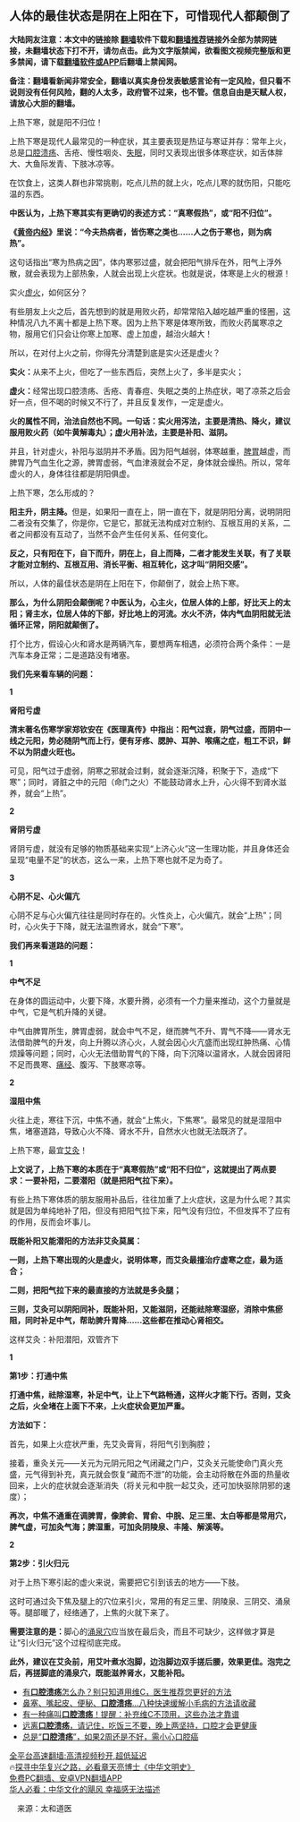 <!-- 面包屑导航 --> <h2>人体的最佳状态是阴在上阳在下，可惜现代人都颠倒了</h2> <p class="notice"><b>大陆网友注意：本文中的链接除 <a href="https://github.com/bannedbook/fanqiang" >翻墙</a>软件下载和<a href="https://github.com/killgcd/justmysocks/blob/master/README.md">翻墙推荐</a>链接外全部为禁网链接，未翻墙状态下打不开，请勿点击。此为文字版禁闻，欲看图文视频完整版和更多禁闻，请下载<a href="https://github.com/bannedbook/fanqiang">翻墙软件或APP</a>后翻墙上禁闻网。</p><p>备注：翻墙看新闻非常安全，翻墙以真实身份发表敏感言论有一定风险，但只看不说则没有任何风险，翻的人太多，政府管不过来，也不管。信息自由是天赋人权，请放心大胆的翻墙。</b></p>  <div class="entry"> <p id="conimg">上热下寒，就是阳不归位！</p> <p>上热下寒是现代人最常见的一种症状，其主要表现是热证与寒证并存：常年上火，总是<a href="https://www.bannedbook.org/bnews/tag/%e5%8f%a3%e8%85%94%e6%ba%83%e7%96%a1/" class="st_tag internal_tag" rel="tag" title="标签 口腔溃疡 下的日志">口腔溃疡</a>、舌疮、慢性咽炎、<a href="https://www.bannedbook.org/bnews/tag/%e5%a4%b1%e7%9c%a0/" class="st_tag internal_tag" rel="tag" title="标签 失眠 下的日志">失眠</a>，同时又表现出很多体寒症状，如舌体胖大、大鱼际发青、下肢冰凉等。</p> <p>在饮食上，这类人群也非常挑剔，吃点儿热的就上火，吃点儿寒的就伤阳，只能吃温的东西。</p> <p><strong>中医认为，上热下寒其实有更确切的表述方式：“真寒假热”，或“阳不归位”。</strong></p> <p><strong>《<span class='wp_keywordlink'><a href="https://www.bannedbook.org/forum24/topic3903.html" title="《黄帝内经》" target="_blank">黄帝内经</a></span>》里说：“今夫热病者，皆伤寒之类也……人之伤于寒也，则为病热”。</strong></p> <p>这句话指出“寒为热病之因”，体内寒邪过盛，就会把阳气排斥在外，阳气上浮外散，就会表现为上部热象，人就会出现上火症状。也就是说，体寒是上火的根源！</p> <p>实火<a href="https://www.bannedbook.org/bnews/tag/%E8%99%9A%E7%81%AB/" class="st_tag internal_tag" rel="tag" title="标签 虚火 下的日志">虚火</a>，如何区分？</p> <p>有些朋友上火之后，首先想到的就是用败火药，却常常陷入越吃越严重的怪圈，这种情况八九不离十都是上热下寒。因为上热下寒是体寒所致，而败火药属寒凉之物，服用它们只会让你寒上加寒、虚上加虚，越治火越大！</p> <p>所以，在对付上火之前，你得先分清楚到底是实火还是虚火？</p> <p><strong>实火：</strong>从来不上火，但吃了一些东西后，突然上火了，多半是实火；</p> <p><strong>虚火：</strong>经常出现口腔溃疡、舌疮、青春痘、失眠之类的上热症状，喝了凉茶之后会好一点，但不喝的时候又不行了，并且反复发作，一定是虚火。</p> <p><strong>火的属性不同，治法自然也不同。一句话：实火用泻法，主要是清热、降火，建议服用败火药（如牛黄解毒丸）；虚火用补法，主要是补阳、滋阴。</strong></p> <p>并且，针对虚火，补阳与滋阴并不矛盾。因为阳气越弱，体寒越重，<a href="https://www.bannedbook.org/bnews/tag/%E8%84%BE%E8%83%83/" class="st_tag internal_tag" rel="tag" title="标签 脾胃 下的日志">脾胃</a>越虚，而脾胃乃气血生化之源，脾胃虚弱，气血津液就会不足，身体就会燥热。所以，常年虚火的人，身体往往都是阴阳俱虚。</p> <p>上热下寒，怎么形成的？</p> <p><strong>阳主升，阴主降。</strong>但是，如果阳一直在上，阴一直在下，就是阴阳分离，说明阴阳二者没有交集了，你是你，它是它，那就无法构成对立制约、互根互用的关系，二者之间都没有互动了，当然不会产生任何关系、任何变化。</p>  <p><strong>反之，只有阳在下，自下而升，阴在上，自上而降，二者才能发生关联，有了关联才能对立制约、互根互用、消长平衡、相互转化，这才叫“阴阳交感”。</strong></p> <p>所以，人体的最佳状态是阴在上阳在下，你颠倒了，就会上热下寒。</p> <p><strong>那么，为什么阴阳会颠倒呢？中医认为，心主火，位居人体的上部，好比天上的太阳；肾主水，位居人体的下部，好比地上的河流。水火不济，体内气血阴阳就无法循环正常，阴阳就颠倒了。</strong></p> <p>打个比方，假设心火和肾水是两辆汽车，要想两车相遇，必须符合两个条件：一是汽车本身正常；二是道路没有堵塞。</p> <p><strong>我们先来看车辆的问题：</strong></p> <p><strong>1</strong></p> <p><strong>肾阳亏虚</strong></p> <p><strong>清末著名伤寒学家郑钦安在《医理真传》中指出：阳气过衰，阴气过盛，而阴中一线之元阳，势必随阴气而上行，便有牙疼、腮肿、耳肿、喉痛之症，粗工不识，鲜不以为阴虚火旺也。</strong></p> <p>可见，阳气过于虚弱，阴寒之邪就会过剩，就会逐渐沉降，积聚于下，造成“下寒”；同时，肾脏之中的元阳（命门之火）不能鼓动肾水上升，心火得不到肾水滋养，就会“上热”。</p> <p><strong>2</strong></p> <p><strong>肾阴亏虚</strong></p> <p>肾阴亏虚，就没有足够的物质基础来实现“上济心火”这一生理功能，并且身体还会呈现“电量不足”的状态，这么一来，上热下寒也就不足为奇了。</p> <p><strong>3</strong></p> <p><strong>心阴不足、心火偏亢</strong></p> <p>心阴不足与心火偏亢往往是同时存在的。火性炎上，心火偏亢，就会“上热”；同时，心火失于下降，就无法温煦肾水，就会“下寒”。</p>  <p><strong>我们再来看道路的问题：</strong></p> <p><strong>1</strong></p> <p><strong>中气不足</strong></p> <p>在身体的圆运动中，火要下降，水要升腾，必须有一个力量来推动，这个力量就是中气，它是气机升降的关键。</p> <p>中气由脾胃所生，脾胃虚弱，就会中气不足，继而脾气不升、胃气不降——肾水无法借助脾气的升发，向上升腾以济心火，人就会因心火亢盛而出现红肿热痛、心情烦躁等问题；同时，心火无法借助胃气的下降，向下沉降以温肾水，人就会因肾阳不足而畏寒、<a href="https://www.bannedbook.org/bnews/tag/%E7%97%9B%E7%BB%8F/" class="st_tag internal_tag" rel="tag" title="标签 痛经 下的日志">痛经</a>、腹泻、下肢寒凉等。</p> <p><strong>2</strong></p> <p><strong>湿阻中焦</strong></p> <p>火往上走，寒往下沉，中焦不通，就会“上焦火，下焦寒”。最常见的就是湿阻中焦，堵塞道路，导致心火不降、肾水不升，自然水火也就无法既济了。</p> <p>上热下寒，最宜<a href="https://www.bannedbook.org/bnews/tag/%e8%89%be%e7%81%b8/" class="st_tag internal_tag" rel="tag" title="标签 艾灸 下的日志">艾灸</a>！</p> <p><strong>上文说了，上热下寒的本质在于“真寒假热”或“阳不归位”，这就提出了两点要求：一要补阳，二要潜阳（就是把阳气拉下来）。</strong></p> <p>有些上热下寒体质的朋友服用补品后，往往加重了上火症状，这是为什么呢？其实就是因为单纯地补了阳，但没有把阳气拉下来，阳气没有归位，不但发挥不了应有的作用，反而会坏事儿。</p> <p><strong>既能补阳又能潜阳的方法非艾灸莫属：</strong></p> <p><strong>一则，上热下寒出现的火是虚火，说明体寒，而艾灸最擅治疗虚寒之症，最为适合；</strong></p> <p><strong>二则，把阳气拉下来的最直接的方法就是多灸腿；</strong></p> <p><strong>三则，艾灸可以阴阳同补，既能补阳，又能滋阴，还能祛除寒湿瘀，消除中焦瘀阻，同时补足中气，帮助脾升胃降……这些都在推动心肾相交。</strong></p>  <p>这样艾灸：补阳潜阳，双管齐下</p> <p><strong>1</strong></p> <p><strong>第1步：打通中焦</strong></p> <p><strong>打通中焦，祛除湿寒，补足中气，让上下气路畅通，这样火才能下行。否则，艾灸之后，火全堵在上面下不来，上火症状会更加严重。</strong></p> <p><strong>方法如下：</strong></p> <p>首先，如果上火症状严重，先艾灸膏肓，将阳气引到胸腔；</p> <p>接着，重灸关元——关元为元阴元阳之气闭藏之门户，艾灸关元能使命门真火充盛，元气得到补充，真元就会恢复“藏而不泄”的功能，会主动将散在外面的热量收回来，上火的症状就会逐渐消失（将关元和中脘一起艾灸，还可加快驱除阴邪的速度）；</p> <p><strong>再次，中焦不通重在调脾胃，像脾俞、胃俞、中脘、足三里、太白等都是常用穴，脾气虚，可加灸气海；脾湿重，可加灸阴陵泉、丰隆、解溪等。</strong></p> <p><strong>2</strong></p> <p><strong>第2步：引火归元</strong></p> <p>对于上热下寒引起的虚火来说，需要把它引到该去的地方——下肢。</p> <p>这时可通过灸下焦及腿上的穴位来引火，常用的有足三里、阴陵泉、三阴交、涌泉等。腿部暖了，经络通了，上焦的火就下来了。</p> <p><strong>需要注意的是：</strong>脚心的<a href="https://www.bannedbook.org/bnews/tag/%E6%B6%8C%E6%B3%89%E7%A9%B4/" class="st_tag internal_tag" rel="tag" title="标签 涌泉穴 下的日志">涌泉穴</a>应当放在最后灸，而且不可缺少，这样做才算是让“引火归元”这个过程彻底完成。</p> <p><strong>此外，建议在艾灸前，用艾叶煮水泡脚，边泡脚边双手搓后腰，效果更佳。泡完之后，再搓脚底的涌泉穴，既能滋养肾水，又能补阳。</strong></p> <!--<div id="taboola-mid-1"></div>--><ul class='op-related-articles' title='相关阅读'> <li><a href='https://www.bannedbook.org/bnews/health/20220921/1787266.html' target='_blank'>有<b>口腔溃疡</b>怎么办？别只知道用维C，医生推荐您更好的方法</a></li> <li><a href='https://www.bannedbook.org/bnews/health/20211229/1672067.html' target='_blank'>鼻塞、嘴起皮、便秘、<b>口腔溃疡</b>…八种快速缓解小毛病的方法请收藏</a></li> <li><a href='https://www.bannedbook.org/bnews/health/20211206/1662090.html' target='_blank'>有一种痛叫<b>口腔溃疡</b>！提醒：补充维C不顶用，这些办法才靠谱</a></li> <li><a href='https://www.bannedbook.org/bnews/health/20211028/1644949.html' target='_blank'>远离<b>口腔溃疡</b>，请记住，吃饭三不要，晚上两坚持，口腔才会更健康</a></li> <li><a href='https://www.bannedbook.org/bnews/health/20210823/1611603.html' target='_blank'>总是“<b>口腔溃疡</b>”，如果2周还是不好，需小心口腔癌</a></li> </ul> <p class="texttj"> <a href="https://github.com/bannedbook/fanqiang/wiki/V2ray%E6%9C%BA%E5%9C%BA" target="_blank">全平台高速翻墙:高清视频秒开,超低延迟</a><br/> 🔥<a href="https://www.bannedbook.org/bnews/comments/20220808/1768773.html" target="_blank">探寻中华复兴之路，必看章天亮博士《中华文明史》</a><br/> <a href="https://github.com/bannedbook/fanqiang/wiki/%E7%A6%81%E9%97%BB%E7%BD%91%E5%AE%89%E5%8D%93%E7%BF%BB%E5%A2%99%E6%96%B0%E9%97%BBAPP" target="_blank">免费PC翻墙、安卓VPN翻墙APP</a><br/> <a href="https://www.bannedbook.org/bnews/comments/20220220/1694796.html" target="_blank">华人必看：中华文化的飓风 幸福感无法描述</a><br/> </p> <p class="src-info">　来源：太和道医 </p><a name='sharetosocial'></a> <div style="margin-bottom:5px;padding-bottom:5px;clear:both"> <div id="archive-pix-1" class="banner-ads"> <!-- AuctionX Display platform tag START --> <div id="27602x728x90x621x_ADSLOT1" clicktrack="%%CLICK_URL_ESC%%"></div>  <!-- AuctionX Display platform tag END --> </div> <div id="archive-pix-2" class="banner-ads"> <!-- AuctionX Display platform tag START --> <div id="27556x300x250x621x_ADSLOT1" clicktrack="%%CLICK_URL_ESC%%" style="margin:0 auto;text-align:center"></div>  <!-- AuctionX Display platform tag END --> </div> </div>  <div id="archive-pix-1" class="banner-ads"> <!-- AuctionX Display platform tag START --> <div id="27603x728x90x621x_ADSLOT1" clicktrack="%%CLICK_URL_ESC%%"></div>  <!-- AuctionX Display platform tag END --> </div> </div><!--END ENTRY--> 